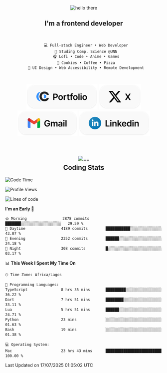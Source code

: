 <div align="center">
  
  <img src="https://readme-typing-svg.demolab.com?font=Fira+Code&weight=600&size=24&duration=4000&pause=300&color=3291FF&center=true&vCenter=true&random=false&width=300&height=24&lines=Hey+There;Hola;Namaste;Aloha;Bonjour;Konnichiwa" alt="hello there" height="36" width="300" />
  <h2>I'm a frontend developer</h2>
  
</div>

<br/>

<div align="center">
  
  ```
    💻 Full-stack Engineer • Web Developer
    💼 Studing Comp. Science @UNN
    🎧 Lofi • Code • Anime • Games
    🍪 Cookies • Coffee • Pizza
    📖 UI Design • Web Accessibility • Remote Development
  ```

</div>

<br/>

<div align="center">

  [![portfolio](./assets/badge-portfolio.svg)](https://okoyecharles.com)
  [![X](./assets/badge-x.svg)](https://x.com/okoyecharlesk)
  [![mail](./assets/badge-mail.svg)](mailto:okoyecharles509@gmail.com)
  [![linkedin](./assets/badge-linkedin.svg)](https://linkedin.com/in/okoyecharles)
  
</div>

<br/>



<div align="center">

  <h2>
    <img src="https://media.giphy.com/media/UVG0BN8TOMKkPOJS6e/giphy.gif?cid=790b7611dhvp8dydhh4r22mjr73owy4d5zzlo7s5zyk60w8s&ep=v1_stickers_search&rid=giphy.gif&ct=s" alt="--" height="50" width="50" />
    <br/>
    Coding Stats
  </h2>
  
</div>

<!--START_SECTION:waka-->
![Code Time](http://img.shields.io/badge/Code%20Time-693%20hrs%2021%20mins-blue)

![Profile Views](http://img.shields.io/badge/Profile%20Views-3-blue)

![Lines of code](https://img.shields.io/badge/From%20Hello%20World%20I%27ve%20Written-8.9%20million%20lines%20of%20code-blue)

**I'm an Early 🐤** 

```text
🌞 Morning                2878 commits        ███████░░░░░░░░░░░░░░░░░░   29.59 % 
🌆 Daytime                4189 commits        ███████████░░░░░░░░░░░░░░   43.07 % 
🌃 Evening                2352 commits        ██████░░░░░░░░░░░░░░░░░░░   24.18 % 
🌙 Night                  308 commits         █░░░░░░░░░░░░░░░░░░░░░░░░   03.17 % 
```


📊 **This Week I Spent My Time On** 

```text
🕑︎ Time Zone: Africa/Lagos

💬 Programming Languages: 
TypeScript               8 hrs 35 mins       █████████░░░░░░░░░░░░░░░░   36.22 % 
Dart                     7 hrs 51 mins       ████████░░░░░░░░░░░░░░░░░   33.11 % 
Lua                      5 hrs 51 mins       ██████░░░░░░░░░░░░░░░░░░░   24.71 % 
Python                   23 mins             ░░░░░░░░░░░░░░░░░░░░░░░░░   01.63 % 
Bash                     19 mins             ░░░░░░░░░░░░░░░░░░░░░░░░░   01.38 % 

💻 Operating System: 
Mac                      23 hrs 43 mins      █████████████████████████   100.00 % 
```


 Last Updated on 17/07/2025 01:05:02 UTC
<!--END_SECTION:waka-->
